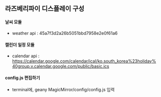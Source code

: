 ## 라즈베리파이 디스플레이 구성
#### 날씨 모듈
  - weather api : 45a7f3d2a26b5051bbd7958e2e0f61a6
#### 캘린더 일정 모듈
  - calendar api : https://calendar.google.com/calendar/ical/ko.south_korea%23holiday%40group.v.calendar.google.com/public/basic.ics

#### config.js 편집하기
  - terminal에, geany MagicMirror/config/config.js 입력

